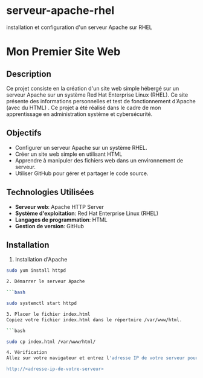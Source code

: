 # serveur-apache-rhel
installation et configuration d'un serveur Apache sur RHEL

# Mon Premier Site Web

## Description

Ce projet consiste en la création d'un site web simple hébergé sur un serveur Apache sur un système Red Hat Enterprise Linux (RHEL). Ce site présente des informations personnelles et test de fonctionnement d'Apache (avec du HTML) . Ce projet a été réalisé dans le cadre de mon apprentissage en administration système et cybersécurité.

## Objectifs

- Configurer un serveur Apache sur un système RHEL.
- Créer un site web simple en utilisant HTML 
- Apprendre à manipuler des fichiers web dans un environnement de serveur.
- Utiliser GitHub pour gérer et partager le code source.

## Technologies Utilisées

- **Serveur web**: Apache HTTP Server
- **Système d'exploitation**: Red Hat Enterprise Linux (RHEL)
- **Langages de programmation**: HTML
- **Gestion de version**: GitHub

## Installation

1. Installation d'Apache

```bash
sudo yum install httpd 

2. Démarrer le serveur Apache

```bash

sudo systemctl start httpd

3. Placer le fichier index.html
Copiez votre fichier index.html dans le répertoire /var/www/html.

```bash

sudo cp index.html /var/www/html/

4. Vérification
Allez sur votre navigateur et entrez l'adresse IP de votre serveur pour vérifier si le site fonctionne correctement :

http://<adresse-ip-de-votre-serveur>
